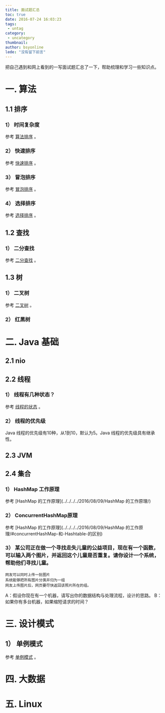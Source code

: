 ```yaml
---
title: 面试题汇总
toc: true
date: 2016-07-24 16:03:23
tags:
 - untag
category: 
 - uncategory
thumbnail: 
author: bsyonline
lede: "没有留下前言"
---
```


把自己遇到和网上看到的一写面试题汇总了一下，帮助梳理和学习一些知识点。

# 一. 算法
## 1.1 排序
### 1） 时间复杂度
参考 [算法排序](../../../../2016/07/16/排序算法/) 。
### 2） 快速排序
参考 [快速排序](../../../../2016/07/16/快速排序/) 。
### 3） 冒泡排序
参考 [冒泡排序](../../../../2016/07/16/冒泡排序/) 。
### 4） 选择排序
参考 [选择排序](../../../../2016/07/16/选择排序/) 。

## 1.2 查找
### 1） 二分查找
参考 [二分查找](../../../../2016/07/16/二分查找/) 。



## 1.3 树
### 1） 二叉树
参考 [二叉树](../../../../2016/07/16/二叉树/) 。
### 2） 红黑树

# 二. Java 基础
## 2.1 nio

## 2.2 线程
### 1） 线程有几种状态？
参考 [线程的状态](../../../../2016/07/24/线程的状态/) 。

### 2） 线程的优先级
Java 线程的优先级有10种，从1到10，默认为5。Java 线程的优先级具有继承性。


## 2.3 JVM

## 2.4 集合
### 1） HashMap 工作原理
参考 [HashMap 的工作原理](../../../../2016/08/09/HashMap 的工作原理/)

### 2） ConcurrentHashMap原理
参考 [HashMap 的工作原理](../../../../2016/08/09/HashMap 的工作原理/#concurrentHashMap-和-Hashtable-的区别)
### 3） 某公司正在做一个寻找走失儿童的公益项目，现在有一个函数，可以输入两个图片，并返回这个儿童是否重复。请你设计一个系统，帮助他们寻找儿童。

    网友可以同时上传一批图片
    系统能够把所有图片分类并归为一组
    网友上传图片后，网页要尽快返回该照片所在的组。

A：假设你现在有一个机器，请写出你的数据结构与处理流程，设计的思路。
B：如果你有多台机器，如果缩短请求的时间？

# 三. 设计模式
## 1） 单例模式
参考 [单例模式](../../../../2016/08/02/单例模式/) 。

# 四. 大数据

# 五. Linux
